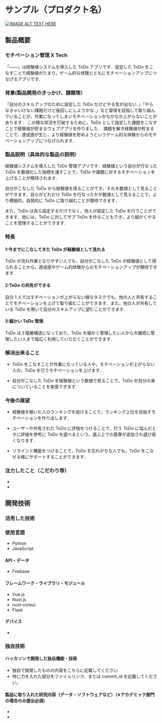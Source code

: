 # サンプル（プロダクト名）

[![IMAGE ALT TEXT HERE](https://jphacks.com/wp-content/uploads/2020/09/JPHACKS2020_ogp.jpg)](https://www.youtube.com/watch?v=G5rULR53uMk)

## 製品概要

### モチベーション管理 X Tech

「~~~」は経験値システムを導入した ToDo アプリです．設定した ToDo をこなすことで経験値がたまり，ゲーム的な体験とともにモチベーションアップにつなげるアプリです．

### 背景(製品開発のきっかけ、課題等）

「自分のスキルアップのために設定した ToDo だけどやる気が出ない．」「やらなきゃいけない課題だけど後回しにしようかな．」など習得を目指して取り組んでいることが，作業になってしまいモチベーションがなかなか上がらないことがあります． この様な状況を打破するために，ToDo として設定した課題をこなすことで経験値が貯まるウェブアプリを作りました． 課題を解き経験値が貯まることで，達成感が生じ，より経験値を貯めようというゲーム的な体験からのモチベーションアップにつなげられます．

### 製品説明（具体的な製品の説明）

経験値システムを導入した ToDo 管理アプリです．経験値という自分が行なった ToDo を数値化した指標を通すことで，ToDo や課題に対するモチベーションを上げることが期待されます．

自分がこなした ToDo から経験値を得ることができ，それを数値として見ることができます．自らがどれだけ ToDo を行なったかが数値として見えることで，より積極的，自発的に ToDo に取り組むことが期待できます．

また，ToDo は自ら設定するだけでなく，他人が設定した ToDo を行うことができます．他には，ToDo に対してサブ ToDo を作ることもでき，より細かくやることを管理することができます．

### 特長

#### 1:今までにこなしてきた ToDo が経験値として見れる

ToDo が流れ作業となりやすい人でも，自分がこなした ToDo が経験値として得られることから，達成感やゲーム的体験からのモチベーションアップが期待できます．

#### 2:ToDo の共有ができる

自分 1 人ではモチベーションが上がらない様なタスクでも，他の人と共有することでモチベーションを上げて取り組むことができます．また，他の人が共有している ToDo を用いて自分のスキルアップに望むことができます．

#### 3:細かい ToDo 管理

ToDo は３階層構造になっており，ToDo を細かく管理したい人から大雑把に管理したい人まで幅広く利用していただくことができます．

### 解決出来ること

- ToDo をこなすことが作業になっている人や，モチベーションが上がらない人の，ToDo を行うモチベーションを上げます．

- 自分がこなした ToDo を経験値という数値で見ることで，ToDo が自分の身についていることを実感できます．

### 今後の展望

- 経験値を稼いだ人のランキングを設けることで，ランキング上位を目指すモチベーションを作り出します．

- ユーザーや共有された ToDo に評価をつけることで，行う ToDo に悩んだときに評価を参考に ToDo を選べるという，選ぶ上での基準が追加され選び易くなります．

- リマインド機能をつけることで，ToDo を忘れがちな人でも，ToDo をこなせる様にサポートすることができます．

### 注力したこと（こだわり等）

-
-

## 開発技術

### 活用した技術

### 使用言語

- Python
- JavaScript

#### API・データ

- Firebase

#### フレームワーク・ライブラリ・モジュール

- Vue.js
- Nuxt.js
- nuxt-coreui
- Flask

#### デバイス

-

### 独自技術

#### ハッカソンで開発した独自機能・技術

- 独自で開発したものの内容をこちらに記載してください
- 特に力を入れた部分をファイルリンク、または commit_id を記載してください。

#### 製品に取り入れた研究内容（データ・ソフトウェアなど）（※アカデミック部門の場合のみ提出必須）

-
-
